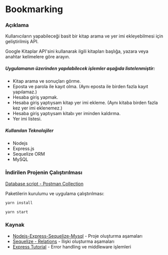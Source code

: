 # Bookmarking

### Açıklama

Kullanıcıların yapabileceği basit bir kitap arama ve yer imi ekleyebilmesi için geliştirilmiş API.

Google Kitaplar API'sini kullanarak ilgili kitapları başlığa, yazara veya anahtar kelimelere göre arayın.

##### Uygulamanın üzerinden yapılabilecek işlemler aşağıda listelenmiştir:
- Kitap arama ve sonuçları görme.
- Eposta ve parola ile kayıt olma. (Aynı eposta ile birden fazla kayıt yapılamaz.)
- Hesaba giriş yapmak.
- Hesaba giriş yaptıysam kitap yer imi ekleme. (Aynı kitaba birden fazla kez yer imi eklenemez.)
- Hesaba giriş yaptıysam kitabı yer iminden kaldırma.
- Yer imi listesi.

##### Kullanılan Teknolojiler
- Nodejs
- Express.js
- Sequelize ORM 
- MySQL 

### İndirilen Projenin Çalıştırılması

[Database script - Postman Collection](https://github.com/FatmaKaya/Bookmarking/tree/main/sql-postman) 

Paketilerin kurulumu ve uygulama çalıştırılması:

```sh
yarn install
```
```sh
yarn start
```

### Kaynak 
- [Nodejs-Express-Sequelize-Mysql](https://www.bezkoder.com/node-js-express-sequelize-mysql/) - Proje oluşturma aşamaları
- [Sequelize - Relations](https://medium.com/@eth3rnit3/sequelize-relationships-ultimate-guide-f26801a75554) - İlişki oluşturma aşamaları
- [Express Tutorial](https://expressjs.com/en/guide/using-middleware.html) - Error handling ve middleware işlemleri

